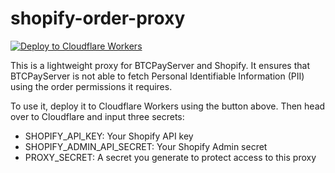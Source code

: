 # shopify-order-proxy

[![Deploy to Cloudflare Workers](https://deploy.workers.cloudflare.com/button)](https://deploy.workers.cloudflare.com/?url=https://github.com/greimela/shopify-order-proxy)

This is a lightweight proxy for BTCPayServer and Shopify. It ensures that BTCPayServer is not able to fetch Personal Identifiable Information (PII) using the order permissions it requires.

To use it, deploy it to Cloudflare Workers using the button above.
Then head over to Cloudflare and input three secrets:

- SHOPIFY_API_KEY: Your Shopify API key
- SHOPIFY_ADMIN_API_SECRET: Your Shopify Admin secret
- PROXY_SECRET: A secret you generate to protect access to this proxy
